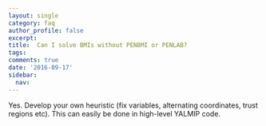 ```yaml
---
layout: single
category: faq
author_profile: false
excerpt:
title:  Can I solve BMIs without PENBMI or PENLAB?
tags:
comments: true
date: '2016-09-17'
sidebar:
  nav:
---
```


Yes. Develop your own heuristic (fix variables, alternating coordinates, trust regions etc). This can easily be done in high-level YALMIP code.
